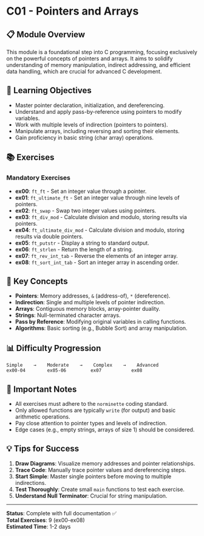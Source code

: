 # C01 - Pointers and Arrays

## 📋 Module Overview

This module is a foundational step into C programming, focusing exclusively on the powerful concepts of pointers and arrays. It aims to solidify understanding of memory manipulation, indirect addressing, and efficient data handling, which are crucial for advanced C development.

## 🎯 Learning Objectives

-   Master pointer declaration, initialization, and dereferencing.
-   Understand and apply pass-by-reference using pointers to modify variables.
-   Work with multiple levels of indirection (pointers to pointers).
-   Manipulate arrays, including reversing and sorting their elements.
-   Gain proficiency in basic string (char array) operations.

## 📚 Exercises

### Mandatory Exercises

-   **ex00**: `ft_ft` - Set an integer value through a pointer.
-   **ex01**: `ft_ultimate_ft` - Set an integer value through nine levels of pointers.
-   **ex02**: `ft_swap` - Swap two integer values using pointers.
-   **ex03**: `ft_div_mod` - Calculate division and modulo, storing results via pointers.
-   **ex04**: `ft_ultimate_div_mod` - Calculate division and modulo, storing results via double pointers.
-   **ex05**: `ft_putstr` - Display a string to standard output.
-   **ex06**: `ft_strlen` - Return the length of a string.
-   **ex07**: `ft_rev_int_tab` - Reverse the elements of an integer array.
-   **ex08**: `ft_sort_int_tab` - Sort an integer array in ascending order.

## 🔧 Key Concepts

-   **Pointers**: Memory addresses, `&` (address-of), `*` (dereference).
-   **Indirection**: Single and multiple levels of pointer indirection.
-   **Arrays**: Contiguous memory blocks, array-pointer duality.
-   **Strings**: Null-terminated character arrays.
-   **Pass by Reference**: Modifying original variables in calling functions.
-   **Algorithms**: Basic sorting (e.g., Bubble Sort) and array manipulation.

## 📊 Difficulty Progression

```
Simple    →    Moderate    →    Complex    →    Advanced
ex00-04        ex05-06         ex07           ex08
```

## 🚨 Important Notes

-   All exercises must adhere to the `norminette` coding standard.
-   Only allowed functions are typically `write` (for output) and basic arithmetic operations.
-   Pay close attention to pointer types and levels of indirection.
-   Edge cases (e.g., empty strings, arrays of size 1) should be considered.

## 💡 Tips for Success

1.  **Draw Diagrams**: Visualize memory addresses and pointer relationships.
2.  **Trace Code**: Manually trace pointer values and dereferencing steps.
3.  **Start Simple**: Master single pointers before moving to multiple indirections.
4.  **Test Thoroughly**: Create small `main` functions to test each exercise.
5.  **Understand Null Terminator**: Crucial for string manipulation.

---

**Status**: Complete with full documentation ✅  
**Total Exercises**: 9 (ex00-ex08)  
**Estimated Time**: 1-2 days